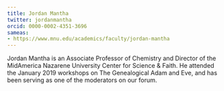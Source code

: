 ```yaml
---
title: Jordan Mantha
twitter: jordanmantha
orcid: 0000-0002-4351-3696 
sameas:
- https://www.mnu.edu/academics/faculty/jordan-mantha
---
```

Jordan Mantha is an Associate Professor of Chemistry and Director of the MidAmerica Nazarene University Center for Science & Faith. He attended the January 2019 workshops on The Genealogical Adam and Eve, and has been serving as one of the moderators on our forum. 
